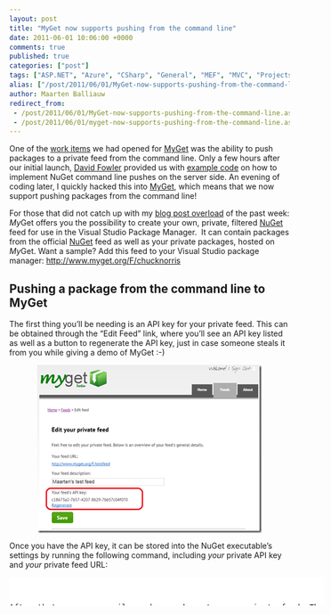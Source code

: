 ```yaml
---
layout: post
title: "MyGet now supports pushing from the command line"
date: 2011-06-01 10:06:00 +0000
comments: true
published: true
categories: ["post"]
tags: ["ASP.NET", "Azure", "CSharp", "General", "MEF", "MVC", "Projects", "Software"]
alias: ["/post/2011/06/01/MyGet-now-supports-pushing-from-the-command-line.aspx", "/post/2011/06/01/myget-now-supports-pushing-from-the-command-line.aspx"]
author: Maarten Balliauw
redirect_from:
 - /post/2011/06/01/MyGet-now-supports-pushing-from-the-command-line.aspx.html
 - /post/2011/06/01/myget-now-supports-pushing-from-the-command-line.aspx.html
---
```

<p>One of the <a href="http://myget.codeplex.com/workitem/5" target="_blank">work items</a> we had opened for <a href="http://www.myget.org" target="_blank">MyGet</a> was the ability to push packages to a private feed from the command line. Only a few hours after our initial launch, <a href="http://twitter.com/davidfowl" target="_blank">David Fowler</a> provided us with <a href="http://j.mp/mICG8u" target="_blank">example code</a> on how to implement NuGet command line pushes on the server side. An evening of coding later, I quickly hacked this into <a href="http://www.myget.org" target="_blank">MyGet</a>, which means that we now support pushing packages from the command line!</p>
<p>For those that did not catch up with my <a href="/post/2011/05/31/Creating-your-own-private-NuGet-feed-myget.aspx">blog post overload</a> of the past week: <em>My</em>Get offers you the possibility to create your own, private, filtered <a href="http://nuget.org">NuGet</a> feed for use in the Visual Studio Package Manager.&nbsp; It can contain packages from the official <a href="http://nuget.org">NuGet</a> feed as well as your private packages, hosted on <em>My</em>Get. Want a sample? Add this feed to your Visual Studio package manager: <a href="http://www.myget.org/F/chucknorris">http://www.myget.org/F/chucknorris</a></p>
<h2>Pushing a package from the command line to MyGet</h2>
<p>The first thing you&rsquo;ll be needing is an API key for your private feed. This can be obtained through the &ldquo;Edit Feed&rdquo; link, where you&rsquo;ll see an API key listed as well as a button to regenerate the API key, just in case someone steals it from you while giving a demo of MyGet :-)</p>
<p><a href="/images/image_120.png"><img style="background-image: none; padding-left: 0px; padding-right: 0px; display: block; float: none; margin-left: auto; margin-right: auto; padding-top: 0px; border: 0px;" title="image" src="/images/image_thumb_90.png" border="0" alt="image" width="404" height="302" /></a></p>
<p>Once you have the API key, it can be stored into the NuGet executable&rsquo;s settings by running the following command, including <em>your</em> private API key and <em>your</em> private feed URL:</p>
<div id="scid:9D7513F9-C04C-4721-824A-2B34F0212519:fb4fb503-c92c-4e22-9f19-b1cc32a014ea" class="wlWriterEditableSmartContent" style="margin: 0px; display: inline; float: none; padding: 0px;">
<pre style="width: 565px; height: 51px; background-color: white; overflow: auto;"><div><!--

Code highlighting produced by Actipro CodeHighlighter (freeware)
http://www.CodeHighlighter.com/

--><span style="color: #008080;">1</span> <span style="color: #000000;">NuGet setApiKey c18673a2-7b57-</span><span style="color: #000000;">4207</span><span style="color: #000000;">-8b29-7bb57c04f070 -Source http:</span><span style="color: #000000;">//</span><span style="color: #000000;">www</span><span style="color: #000000;">.</span><span style="color: #000000;">myget</span><span style="color: #000000;">.</span><span style="color: #000000;">org</span><span style="color: #000000;">/</span><span style="color: #000000;">F</span><span style="color: #000000;">/</span><span style="color: #000000;">testfeed</span></div></pre>
<!-- Code inserted with Steve Dunn's Windows Live Writer Code Formatter Plugin.  http://dunnhq.com --></div>
<p>After that, you can easily push a package to your private feed. The package will automatically show up on the website and your private feed. Do note that this can take a few minutes to propagate.</p>
<div id="scid:9D7513F9-C04C-4721-824A-2B34F0212519:04975607-f0fa-4ed2-b250-80fce85ffd3d" class="wlWriterEditableSmartContent" style="margin: 0px; display: inline; float: none; padding: 0px;">
<pre style="width: 565px; height: 34px; background-color: white; overflow: auto;"><div><!--

Code highlighting produced by Actipro CodeHighlighter (freeware)
http://www.CodeHighlighter.com/

--><span style="color: #008080;">1</span> <span style="color: #000000;">NuGet push RouteMagic</span><span style="color: #000000;">.</span><span style="color: #000000;">0.2</span><span style="color: #000000;">.</span><span style="color: #000000;">2.2</span><span style="color: #000000;">.</span><span style="color: #000000;">nupkg -Source http:</span><span style="color: #000000;">//</span><span style="color: #000000;">www</span><span style="color: #000000;">.</span><span style="color: #000000;">myget</span><span style="color: #000000;">.</span><span style="color: #000000;">org</span><span style="color: #000000;">/</span><span style="color: #000000;">F</span><span style="color: #000000;">/</span><span style="color: #000000;">testfeed</span></div></pre>
<!-- Code inserted with Steve Dunn's Windows Live Writer Code Formatter Plugin.  http://dunnhq.com --></div>
<p>More on the command line can be found on the <a href="http://docs.nuget.org/docs/creating-packages/creating-and-publishing-a-package" target="_blank">NuGet documentation wiki</a>.</p>
<h2>Other change: authentication to the website</h2>
<p>Someone on Twitter (<a href="http://twitter.com/#!/corydeppen/status/75691754187259904" target="_blank">@corydeppen</a>) complained he had to login using Windows Live ID. Because we&rsquo;re using the <a href="http://www.microsoft.com/windowsazure/appfabric/overview/" target="_blank">Windows Azure AppFabric Access Control Service</a> (which I&rsquo;ll abbreviate to ACS next time), this was in fact a no-brainer. We now support Windows Live ID, Google, Yahoo! and Facebook as authentication mechanisms for <a href="http://www.myget.org" target="_blank">MyGet</a>. Enjoy!</p>

{% include imported_disclaimer.html %}

